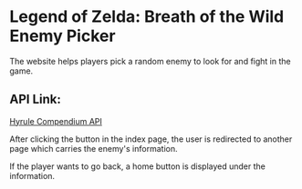 # Legend of Zelda: Breath of the Wild Enemy Picker

The website helps players pick a random enemy to look for and fight in the game.

## API Link:

[Hyrule Compendium API]('https://gadhagod.github.io/Hyrule-Compendium-API/#/')

After clicking the button in the index page, the user is redirected to another page which carries the enemy's information.

If the player wants to go back, a home button is displayed under the information.
